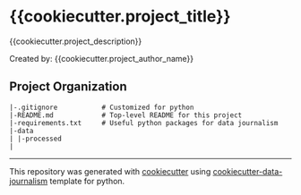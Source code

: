 # {{cookiecutter.project_title}}
{{cookiecutter.project_description}}

Created by: {{cookiecutter.project_author_name}}

## Project Organization
```
|-.gitignore           # Customized for python 
|-README.md            # Top-level README for this project
|-requirements.txt     # Useful python packages for data journalism
|-data                                  
| |-processed
|

```
---
This repository was generated with [cookiecutter](https://github.com/cookiecutter/cookiecutter) using [cookiecutter-data-journalism](https://github.com/fer-aguirre/cookiecutter-data-journalism.git) template for python.